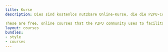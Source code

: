 ```yaml
---
title: Kurse
description: Dies sind kostenlos nutzbare Online-Kurse, die die P2PU-Community nutzt, um Lernteams durchzuführen. Wenn Sie nicht finden, was Sie suchen, können Sie gerne [einen Kurs zur Datenbank](https://learningcircles.p2pu.org/en/course/create/) hinzufügen oder Ihren eigenen herstellen.

These are free, online courses that the P2PU community uses to facilitate learning circles. If you can't find what you're looking for, you can [add an online course](https://learningcircles.p2pu.org/en/course/create/) to the database or create your own.
layout: courses
bundles:
- style
- courses
---
```

